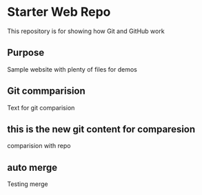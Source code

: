 # Starter Web Repo

This repository is for showing how Git and GitHub work

## Purpose

Sample website with plenty of files for demos

## Git commparision
Text for git comparision

## this is the new git content for comparesion
comparision with repo

## auto merge
Testing merge